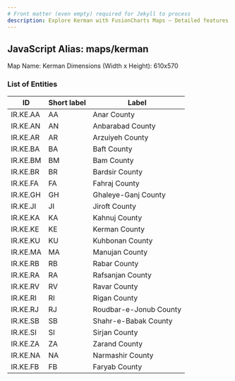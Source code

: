 ```yaml
---
# Front matter (even empty) required for Jekyll to process
description: Explore Kerman with FusionCharts Maps – Detailed features for seamless integration. Try now & enhance your data visualization today! 
---
```


## JavaScript Alias: maps/kerman

Map Name: Kerman
Dimensions (Width x Height): 610x570





### List of Entities

ID | Short label | Label
---|---|---|
IR.KE.AA|AA|Anar County
IR.KE.AN|AN|Anbarabad County
IR.KE.AR|AR|Arzuiyeh County
IR.KE.BA|BA|Baft County
IR.KE.BM|BM|Bam County
IR.KE.BR|BR|Bardsir County
IR.KE.FA|FA|Fahraj County
IR.KE.GH|GH|Ghaleye-Ganj County
IR.KE.JI|JI|Jiroft County
IR.KE.KA|KA|Kahnuj County
IR.KE.KE|KE|Kerman County
IR.KE.KU|KU|Kuhbonan County
IR.KE.MA|MA|Manujan County
IR.KE.RB|RB|Rabar County
IR.KE.RA|RA|Rafsanjan County
IR.KE.RV|RV|Ravar County
IR.KE.RI|RI|Rigan County
IR.KE.RJ|RJ|Roudbar-e-Jonub County
IR.KE.SB|SB|Shahr-e-Babak County
IR.KE.SI|SI|Sirjan County
IR.KE.ZA|ZA|Zarand County
IR.KE.NA|NA|Narmashir County
IR.KE.FB|FB|Faryab County